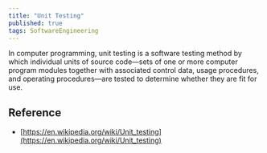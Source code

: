 ```yaml
---
title: "Unit Testing"
published: true
tags: SoftwareEngineering
---
```


In computer programming, unit testing is a software testing method by which
individual units of source code—sets of one or more computer program modules
together with associated control data, usage procedures, and operating
procedures—are tested to determine whether they are fit for use.

## Reference

- [https://en.wikipedia.org/wiki/Unit_testing](https://en.wikipedia.org/wiki/Unit_testing)
